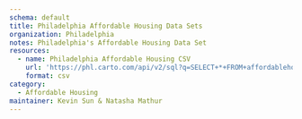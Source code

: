 ```yaml
---
schema: default
title: Philadelphia Affordable Housing Data Sets
organization: Philadelphia
notes: Philadelphia's Affordable Housing Data Set
resources:
  - name: Philadelphia Affordable Housing CSV
    url: 'https://phl.carto.com/api/v2/sql?q=SELECT+*+FROM+affordablehousingproduction&filename=affordablehousingproduction&format=csv&skipfields=cartodb_id,the_geom,the_geom_webmercator'
    format: csv
category:
  - Affordable Housing
maintainer: Kevin Sun & Natasha Mathur
---
```

